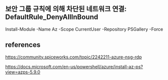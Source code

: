 ## 보안 그룹 규칙에 의해 차단된 네트워크 연결: DefaultRule_DenyAllInBound

Install-Module -Name Az -Scope CurrentUser -Repository PSGallery -Force




## references
https://community.spiceworks.com/topic/2242211-azure-nsg-rdp

https://docs.microsoft.com/en-us/powershell/azure/install-az-ps?view=azps-5.9.0
